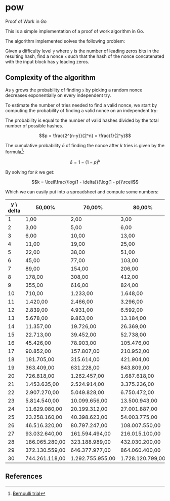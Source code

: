 # pow
 
Proof of Work in Go

This is a simple implementation of a proof of work algorithm in Go. 

The algorithm implemented solves the following problem:

Given a difficulty level `y` where `y` is the number of leading zeros bits in the resulting hash, 
find a nonce `x` such that the hash of the nonce concatenated with the input block has `y` leading zeros.

## Complexity of the algorithm

As `y` grows the probability of finding `x` by picking a random nonce decreases exponentially on every independent try.

To estimate the number of tries needed to find a valid nonce, we start by computing the probability of finding a valid nonce on 
an independent try:

The probability is equal to the number of valid hashes divided by the total number of possible hashes.

$$p = \frac{2^{n-y}}{2^n} = \frac{1}{2^y}$$

The cumulative probability $\delta$ of finding the nonce after $k$ tries is given by the formula[^1]:

$$\delta = 1 - (1 - p)^k$$

By solving for $k$ we get:

$$k = \lceil\frac{\log(1 - \delta)}{\log(1 - p)}\rceil$$

Which we can easily put into a spreadsheet and compute some numbers:

| y \\ delta | 50,00%         | 70,00%           | 80,00%           | 90,00%           | 95,00%           |
| ---------- | -------------- | ---------------- | ---------------- | ---------------- | ---------------- |
| 1          | 1,00           | 2,00             | 3,00             | 4,00             | 5,00             |
| 2          | 3,00           | 5,00             | 6,00             | 9,00             | 11,00            |
| 3          | 6,00           | 10,00            | 13,00            | 18,00            | 23,00            |
| 4          | 11,00          | 19,00            | 25,00            | 36,00            | 47,00            |
| 5          | 22,00          | 38,00            | 51,00            | 73,00            | 95,00            |
| 6          | 45,00          | 77,00            | 103,00           | 147,00           | 191,00           |
| 7          | 89,00          | 154,00           | 206,00           | 294,00           | 382,00           |
| 8          | 178,00         | 308,00           | 412,00           | 589,00           | 766,00           |
| 9          | 355,00         | 616,00           | 824,00           | 1.178,00         | 1.533,00         |
| 10         | 710,00         | 1.233,00         | 1.648,00         | 2.357,00         | 3.067,00         |
| 11         | 1.420,00       | 2.466,00         | 3.296,00         | 4.715,00         | 6.134,00         |
| 12         | 2.839,00       | 4.931,00         | 6.592,00         | 9.431,00         | 12.270,00        |
| 13         | 5.678,00       | 9.863,00         | 13.184,00        | 18.862,00        | 24.540,00        |
| 14         | 11.357,00      | 19.726,00        | 26.369,00        | 37.725,00        | 49.081,00        |
| 15         | 22.713,00      | 39.452,00        | 52.738,00        | 75.450,00        | 98.163,00        |
| 16         | 45.426,00      | 78.903,00        | 105.476,00       | 150.902,00       | 196.327,00       |
| 17         | 90.852,00      | 157.807,00       | 210.952,00       | 301.804,00       | 392.656,00       |
| 18         | 181.705,00     | 315.614,00       | 421.904,00       | 603.608,00       | 785.312,00       |
| 19         | 363.409,00     | 631.228,00       | 843.809,00       | 1.207.217,00     | 1.570.625,00     |
| 20         | 726.818,00     | 1.262.457,00     | 1.687.618,00     | 2.414.435,00     | 3.141.252,00     |
| 21         | 1.453.635,00   | 2.524.914,00     | 3.375.236,00     | 4.828.870,00     | 6.282.505,00     |
| 22         | 2.907.270,00   | 5.049.828,00     | 6.750.472,00     | 9.657.741,00     | 12.565.011,00    |
| 23         | 5.814.540,00   | 10.099.656,00    | 13.500.943,00    | 19.315.483,00    | 25.130.023,00    |
| 24         | 11.629.080,00  | 20.199.312,00    | 27.001.887,00    | 38.630.967,00    | 50.260.046,00    |
| 25         | 23.258.160,00  | 40.398.623,00    | 54.003.775,00    | 77.261.934,00    | 100.520.094,00   |
| 26         | 46.516.320,00  | 80.797.247,00    | 108.007.550,00   | 154.523.869,00   | 201.040.189,00   |
| 27         | 93.032.640,00  | 161.594.494,00   | 216.015.100,00   | 309.047.739,00   | 402.080.378,00   |
| 28         | 186.065.280,00 | 323.188.989,00   | 432.030.200,00   | 618.095.479,00   | 804.160.758,00   |
| 29         | 372.130.559,00 | 646.377.977,00   | 864.060.400,00   | 1.236.190.958,00 | 1.608.321.517,00 |
| 30         | 744.261.118,00 | 1.292.755.955,00 | 1.728.120.799,00 | 2.472.381.917,00 | 3.216.643.035,00 |


## References

[^1]: [Bernoulli trial](https://en.wikipedia.org/wiki/Bernoulli_trial)
